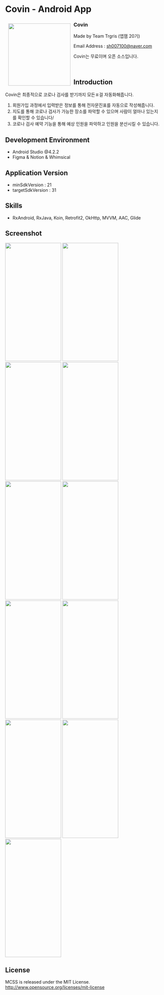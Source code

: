 # Covin - Android App

<img src="https://user-images.githubusercontent.com/80076029/146696614-029a1dd9-9dd7-481a-a6d3-b9617af19c23.png" align="left"
width="200" hspace="10" vspace="10">

### Covin
Made by Team Trgris (앱잼 20기)

Email Address : sh007100@naver.com

Covin는 무료이며 오픈 소스입니다.

<br>

## Introduction
Covin은 최종적으로 코로나 검사를 받기까지 모든ㅍ걸 자동화해줍니다.
1. 회원가입 과정에서 입력받은 정보를 통해 전자문진표를 자동으로 작성해줍니다.
2. 지도를 통해 코로나 검사가 가능한 장소를 파악할 수 있으며 사람이 얼마나 있는지를 확인할 수 있습니다/
3. 코로나 검사 예약 기능을 통해 예상 인원을 파악하고 인원을 분산시킬 수 있습니다.

## Development Environment
- Android Studio @4.2.2
- Figma & Notion & Whimsical

## Application Version
- minSdkVersion : 21
- targetSdkVersion : 31

## Skills
- RxAndroid, RxJava, Koin, Retrofit2, OkHttp, MVVM, AAC, Glide

## Screenshot
<img src="https://user-images.githubusercontent.com/80076029/146697212-3a674a8a-cc84-4148-850d-83ecd3b7cae9.png" width="180px" height="380px"></img>
<img src="https://user-images.githubusercontent.com/80076029/146697220-6c9c6bf7-9a5e-4be8-9969-b6c0bb0f0c14.png" width="180px" height="380px"></img>
<img src="https://user-images.githubusercontent.com/80076029/146697223-9962858a-486a-4698-aaa8-206eee68bec2.png" width="180px" height="380px"></img>
<img src="https://user-images.githubusercontent.com/80076029/146697225-a31bb420-1fdc-4db9-a615-a509d5d351d1.png" width="180px" height="380px"></img>
<img src="https://user-images.githubusercontent.com/80076029/146697228-8ac7e2a2-c059-4ce8-a019-99a1cee627b7.png" width="180px" height="380px"></img>
<img src="https://user-images.githubusercontent.com/80076029/146697240-f4e9ae6d-c485-424e-8bee-b3a6bde30e77.png" width="180px" height="380px"></img>
<img src="https://user-images.githubusercontent.com/80076029/146697245-8c5984bf-b052-48f6-8a10-15961f194f5b.png" width="180px" height="380px"></img>
<img src="https://user-images.githubusercontent.com/80076029/146697262-8714f196-adb0-4a8e-bc4e-9d5a327f0696.png" width="180px" height="380px"></img>
<img src="https://user-images.githubusercontent.com/80076029/146697246-b3a05159-6568-4657-9a5e-5a409b88cedb.png" width="180px" height="380px"></img>
<img src="https://user-images.githubusercontent.com/80076029/146697249-86b37161-9472-41e7-8dba-767bbbf29d33.png" width="180px" height="380px"></img>
<img src="https://user-images.githubusercontent.com/80076029/146697250-de61f2c2-cfce-4e13-8b9e-a9df2530f354.png" width="180px" height="380px"></img>

## License
MCSS is released under the MIT License. http://www.opensource.org/licenses/mit-license

